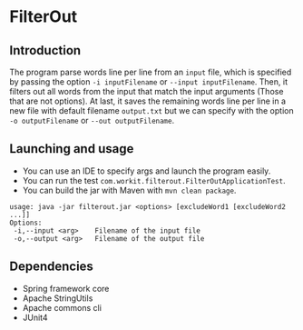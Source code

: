 # FilterOut

## Introduction

The program parse words line per line from an `input` file, which is specified by passing the option `-i inputFilename` or `--input inputFilename`.
Then, it filters out all words from the input that match the input arguments (Those that are not options).
At last, it saves the remaining words line per line in a new file with default filename `output.txt` but we can specify with the option `-o outputFilename` or `--out outputFilename`.

## Launching and usage

- You can use an IDE to specify args and launch the program easily.
- You can run the test `com.workit.filterout.FilterOutApplicationTest`.
- You can build the jar with Maven with `mvn clean package`.

```
usage: java -jar filterout.jar <options> [excludeWord1 [excludeWord2 ...]]
Options:
 -i,--input <arg>    Filename of the input file
 -o,--output <arg>   Filename of the output file
```
## Dependencies

- Spring framework core
- Apache StringUtils
- Apache commons cli
- JUnit4